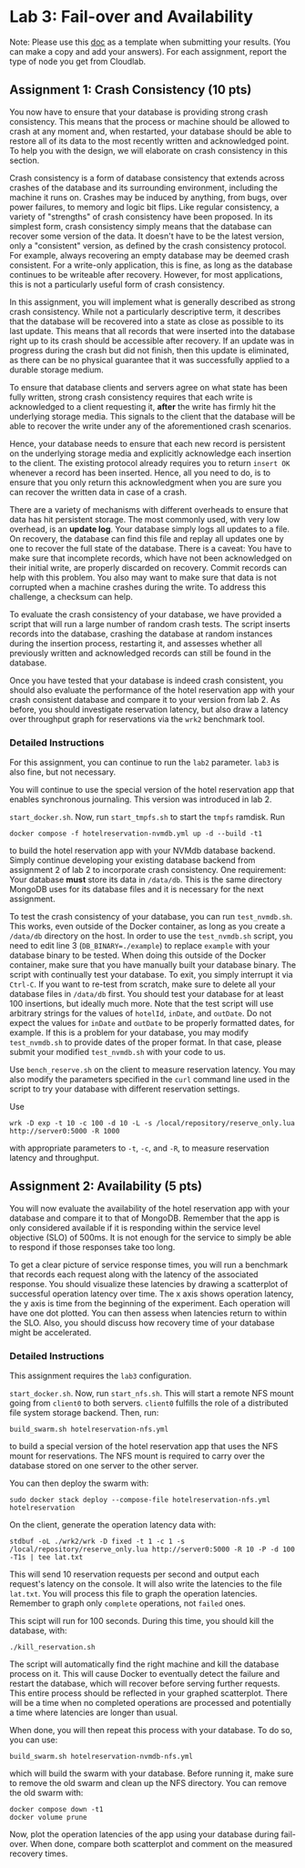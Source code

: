 # Lab 3: Fail-over and Availability

Note: Please use this [doc](https://docs.google.com/document/d/1UBBQf4dLOhKCl5EVY6jmB-MPkagZIr0gHkpOsTdsFc8/edit?usp=sharing) as a template when submitting your results. (You can make a copy and add your answers). For each assignment, report the type of node you get from Cloudlab.

## Assignment 1: Crash Consistency (10 pts)

You now have to ensure that your database is providing strong crash
consistency. This means that the process or machine should be allowed
to crash at any moment and, when restarted, your database should be
able to restore all of its data to the most recently written and
acknowledged point. To help you with the design, we will elaborate on
crash consistency in this section.

Crash consistency is a form of database consistency that extends
across crashes of the database and its surrounding environment,
including the machine it runs on. Crashes may be induced by anything,
from bugs, over power failures, to memory and logic bit flips. Like
regular consistency, a variety of "strengths" of crash consistency
have been proposed. In its simplest form, crash consistency simply
means that the database can recover some version of the data. It
doesn't have to be the latest version, only a "consistent" version, as
defined by the crash consistency protocol. For example, always
recovering an empty database may be deemed crash consistent. For a
write-only application, this is fine, as long as the database
continues to be writeable after recovery. However, for most
applications, this is not a particularly useful form of crash
consistency.

In this assignment, you will implement what is generally described as
strong crash consistency. While not a particularly descriptive term,
it describes that the database will be recovered into a state as close
as possible to its last update. This means that all records that were
inserted into the database right up to its crash should be accessible
after recovery. If an update was in progress during the crash but did
not finish, then this update is eliminated, as there can be no
physical guarantee that it was successfully applied to a durable
storage medium.

To ensure that database clients and servers agree on what state has
been fully written, strong crash consistency requires that each write
is acknowledged to a client requesting it, **after** the write has
firmly hit the underlying storage media. This signals to the client
that the database will be able to recover the write under any of the
aforementioned crash scenarios.

Hence, your database needs to ensure that each new record is
persistent on the underlying storage media and explicitly acknowledge
each insertion to the client. The existing protocol already requires
you to return `insert OK` whenever a record has been inserted. Hence,
all you need to do, is to ensure that you only return this
acknowledgment when you are sure you can recover the written data in
case of a crash.

There are a variety of mechanisms with different overheads to ensure
that data has hit persistent storage. The most commonly used, with
very low overhead, is an **update log**. Your database simply logs all
updates to a file. On recovery, the database can find this file and
replay all updates one by one to recover the full state of the
database. There is a caveat: You have to make sure that incomplete
records, which have not been acknowledged on their initial write, are
properly discarded on recovery. Commit records can help with this
problem. You also may want to make sure that data is not corrupted
when a machine crashes during the write. To address this challenge, a
checksum can help.

To evaluate the crash consistency of your database, we have provided a
script that will run a large number of random crash tests. The script
inserts records into the database, crashing the database at random
instances during the insertion process, restarting it, and assesses
whether all previously written and acknowledged records can still be
found in the database.

Once you have tested that your database is indeed crash consistent,
you should also evaluate the performance of the hotel reservation app
with your crash consistent database and compare it to your version
from lab 2. As before, you should investigate reservation latency, but
also draw a latency over throughput graph for reservations via the
`wrk2` benchmark tool.

### Detailed Instructions

For this assignment, you can continue to run the `lab2`
parameter. `lab3` is also fine, but not necessary.

You will continue to use the special version of the hotel reservation
app that enables synchronous journaling. This version was introduced
in lab 2.

`start_docker.sh`. Now, run `start_tmpfs.sh` to start the `tmpfs`
ramdisk. Run

```console
docker compose -f hotelreservation-nvmdb.yml up -d --build -t1
```

to build the hotel reservation app with your NVMdb database
backend. Simply continue developing your existing database backend
from assignment 2 of lab 2 to incorporate crash consistency. One
requirement: Your database **must** store its data in
`/data/db`. This is the same directory MongoDB uses for its database
files and it is necessary for the next assignment.

To test the crash consistency of your database, you can run
`test_nvmdb.sh`. This works, even outside of the Docker container, as
long as you create a `/data/db` directory on the host. In order to use
the `test_nvmdb.sh` script, you need to edit line 3
(`DB_BINARY=./example`) to replace `example` with your database binary
to be tested. When doing this outside of the Docker container, make
sure that you have manually built your database binary. The script
with continually test your database. To exit, you simply interrupt it
via `Ctrl-C`. If you want to re-test from scratch, make sure to delete
all your database files in `/data/db` first. You should test your
database for at least 100 insertions, but ideally much more. Note that
the test script will use arbitrary strings for the values of
`hotelId`, `inDate`, and `outDate`. Do not expect the values for
`inDate` and `outDate` to be properly formatted dates, for example. If
this is a problem for your database, you may modify `test_nvmdb.sh` to
provide dates of the proper format. In that case, please submit your
modified `test_nvmdb.sh` with your code to us.

Use `bench_reserve.sh` on the client to measure reservation
latency. You may also modify the parameters specified in the `curl`
command line used in the script to try your database with different
reservation settings.

Use

```console
wrk -D exp -t 10 -c 100 -d 10 -L -s /local/repository/reserve_only.lua http://server0:5000 -R 1000
```

with appropriate parameters to `-t`, `-c`, and `-R`, to measure
reservation latency and throughput.

## Assignment 2: Availability (5 pts)

You will now evaluate the availability of the hotel reservation app
with your database and compare it to that of MongoDB. Remember that
the app is only considered available if it is responding within the
service level objective (SLO) of 500ms. It is not enough for the
service to simply be able to respond if those responses take too long.

To get a clear picture of service response times, you will run a
benchmark that records each request along with the latency of the
associated response. You should visualize these latencies by drawing a
scatterplot of successful operation latency over time. The x axis
shows operation latency, the y axis is time from the beginning of the
experiment. Each operation will have one dot plotted. You can then
assess when latencies return to within the SLO. Also, you should
discuss how recovery time of your database might be accelerated.

### Detailed Instructions

This assignment requires the `lab3` configuration.

`start_docker.sh`. Now, run `start_nfs.sh`. This will start a remote NFS mount
going from `client0` to both servers. `client0` fulfills the role of a
distributed file system storage backend. Then, run:

```console
build_swarm.sh hotelreservation-nfs.yml
```

to build a special version of the hotel reservation app that uses the
NFS mount for reservations. The NFS mount is required to carry over
the database stored on one server to the other server.

You can then deploy the swarm with:

```console
sudo docker stack deploy --compose-file hotelreservation-nfs.yml hotelreservation
```

On the client, generate the operation latency data with:

```console
stdbuf -oL ./wrk2/wrk -D fixed -t 1 -c 1 -s /local/repository/reserve_only.lua http://server0:5000 -R 10 -P -d 100 -T1s | tee lat.txt
```

This will send 10 reservation requests per second and output each
request's latency on the console. It will also write the latencies to
the file `lat.txt`. You will process this file to graph the operation
latencies. Remember to graph only `complete` operations, not `failed`
ones.

This scipt will run for 100 seconds. During this time, you should kill
the database, with:

```console
./kill_reservation.sh
```

The script will automatically find the right machine and kill the
database process on it. This will cause Docker to eventually detect
the failure and restart the database, which will recover before
serving further requests. This entire process should be reflected in
your graphed scatterplot. There will be a time when no completed
operations are processed and potentially a time where latencies are
longer than usual.

When done, you will then repeat this process with your database. To do
so, you can use:

```console
build_swarm.sh hotelreservation-nvmdb-nfs.yml
```

which will build the swarm with your database. Before running it, make
sure to remove the old swarm and clean up the NFS directory. You can
remove the old swarm with:

```console
docker compose down -t1
docker volume prune
```

Now, plot the operation latencies of the app using your database
during fail-over. When done, compare both scatterplot and comment on
the measured recovery times.
